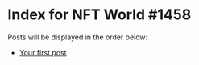 # Index for NFT World #1458
Posts will be displayed in the order below:

- [Your first post](./001-first.md)

